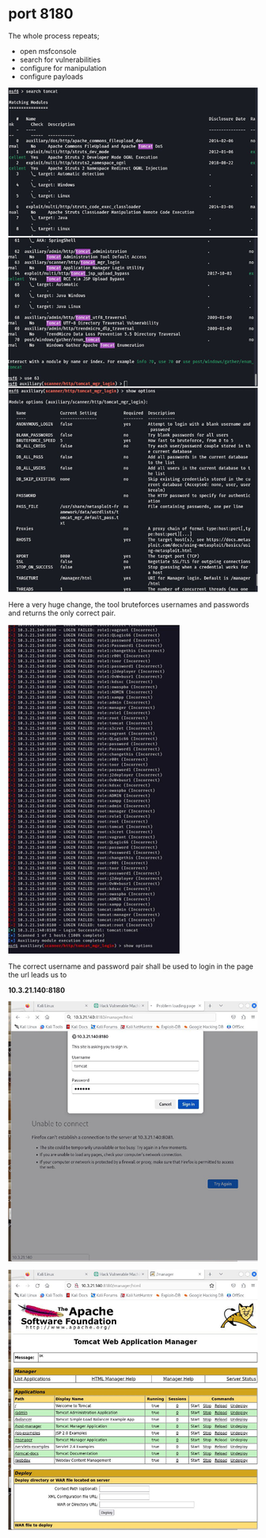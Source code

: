# port 8180 

The whole process repeats;

* open msfconsole
* search for vulnerabilities
* configure for manipulation
* configure payloads

![alt text](<msg1709277568-34926 (1).jpg>)
![alt text](<msg1709277568-34927 (1).jpg>)
![alt text](<msg1709277568-34928 (1).jpg>)

Here a very huge change, the tool bruteforces usernames and passwords and returns the only correct pair.

![alt text](msg1709277568-34929.jpg)

The correct username and password pair shall be used to login in the page the url leads us to

**10.3.21.140:8180**

![alt text](<msg1709277568-34930 (1).jpg>)

![alt text](msg1709277568-35007.jpg)